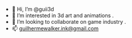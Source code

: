 - 👋 Hi, I’m @guii3d
- 👀 I’m interested in 3d art and animations .
- 💞️ I’m looking to collaborate on game industry .
- 📫 guilhermewalker.ink@gmail.com 

<!---
guii3d/guii3d is a ✨ special ✨ repository because its `README.md` (this file) appears on your GitHub profile.
You can click the Preview link to take a look at your changes.
--->
